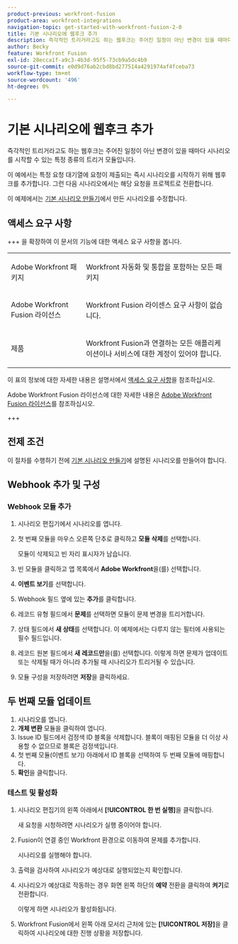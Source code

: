 ```yaml
---
product-previous: workfront-fusion
product-area: workfront-integrations
navigation-topic: get-started-with-workfront-fusion-2-0
title: 기본 시나리오에 웹후크 추가
description: 즉각적인 트리거라고도 하는 웹후크는 주어진 일정이 아닌 변경이 있을 때마다 시나리오를 시작할 수 있는 특정 종류의 트리거 모듈입니다.
author: Becky
feature: Workfront Fusion
exl-id: 28ecca1f-a9c3-4b3d-95f5-73cb9a5dc4b9
source-git-commit: e0d9d76ab2cbd8bd277514a4291974af4fceba73
workflow-type: tm+mt
source-wordcount: '496'
ht-degree: 0%

---
```


# 기본 시나리오에 웹후크 추가

즉각적인 트리거라고도 하는 웹후크는 주어진 일정이 아닌 변경이 있을 때마다 시나리오를 시작할 수 있는 특정 종류의 트리거 모듈입니다.

이 예에서는 특정 요청 대기열에 요청이 제출되는 즉시 시나리오를 시작하기 위해 웹후크를 추가합니다. 그런 다음 시나리오에서는 해당 요청을 프로젝트로 전환합니다.

이 예제에서는 [기본 시나리오 만들기](/help/workfront-fusion/build-practice-scenarios/create-basic-scenario.md)에서 만든 시나리오를 수정합니다.

## 액세스 요구 사항

+++ 을 확장하여 이 문서의 기능에 대한 액세스 요구 사항을 봅니다.

<table style="table-layout:auto">
 <col> 
 <col> 
 <tbody> 
  <tr> 
   <td role="rowheader">Adobe Workfront 패키지</td> 
   <td> <p>Workfront 자동화 및 통합을 포함하는 모든 패키지</p> </td> 
  </tr> 
  <tr> 
   <td role="rowheader">Adobe Workfront Fusion 라이선스</td> 
   <td>
   <p>Workfront Fusion 라이센스 요구 사항이 없습니다.</p>
   </td> 
  </tr> 
  <tr> 
   <td role="rowheader">제품</td> 
   <td>
   <p>Workfront Fusion과 연결하는 모든 애플리케이션이나 서비스에 대한 계정이 있어야 합니다.</p>
   </td> 
  </tr>
 </tbody> 
</table>

이 표의 정보에 대한 자세한 내용은 설명서에서 [액세스 요구 사항](/help/workfront-fusion/references/licenses-and-roles/access-level-requirements-in-documentation.md)을 참조하십시오.

Adobe Workfront Fusion 라이선스에 대한 자세한 내용은 [Adobe Workfront Fusion 라이선스](/help/workfront-fusion/set-up-and-manage-workfront-fusion/licensing-operations-overview/license-automation-vs-integration.md)를 참조하십시오.

+++

## 전제 조건

이 절차를 수행하기 전에 [기본 시나리오 만들기](/help/workfront-fusion/build-practice-scenarios/create-basic-scenario.md)에 설명된 시나리오를 만들어야 합니다.

## Webhook 추가 및 구성


### Webhook 모듈 추가

1. 시나리오 편집기에서 시나리오를 엽니다.
1. 첫 번째 모듈을 마우스 오른쪽 단추로 클릭하고 **모듈 삭제**&#x200B;를 선택합니다.

   모듈이 삭제되고 빈 자리 표시자가 남습니다.

1. 빈 모듈을 클릭하고 앱 목록에서 **Adobe Workfront**&#x200B;을(를) 선택합니다.
1. **이벤트 보기**&#x200B;를 선택합니다.
1. Webhook 필드 옆에 있는 **추가**&#x200B;를 클릭합니다.
1. 레코드 유형 필드에서 **문제**&#x200B;를 선택하면 모듈이 문제 변경을 트리거합니다.
1. 상태 필드에서 **새 상태**&#x200B;를 선택합니다. 이 예제에서는 다루지 않는 필터에 사용되는 필수 필드입니다.
1. 레코드 원본 필드에서 **새 레코드만**&#x200B;을(를) 선택합니다. 이렇게 하면 문제가 업데이트 또는 삭제될 때가 아니라 추가될 때 시나리오가 트리거될 수 있습니다.
1. 모듈 구성을 저장하려면 **저장**&#x200B;을 클릭하세요.

## 두 번째 모듈 업데이트

1. 시나리오를 엽니다.
1. **개체 변환** 모듈을 클릭하여 엽니다.
1. Issue ID 필드에서 검정색 ID 블록을 삭제합니다. 블록이 매핑된 모듈을 더 이상 사용할 수 없으므로 블록은 검정색입니다.
1. 첫 번째 모듈(이벤트 보기) 아래에서 ID 블록을 선택하여 두 번째 모듈에 매핑합니다.
1. **확인**&#x200B;을 클릭합니다.



### 테스트 및 활성화

1. 시나리오 편집기의 왼쪽 아래에서 **[!UICONTROL 한 번 실행]**&#x200B;을 클릭합니다.

   새 요청을 시청하려면 시나리오가 실행 중이어야 합니다.
1. Fusion이 연결 중인 Workfront 환경으로 이동하여 문제를 추가합니다.

   시나리오를 실행해야 합니다.
1. 출력을 검사하여 시나리오가 예상대로 실행되었는지 확인합니다.
1. 시나리오가 예상대로 작동하는 경우 화면 왼쪽 하단의 **예약** 전환을 클릭하여 **켜기**&#x200B;로 전환합니다.

   이렇게 하면 시나리오가 활성화됩니다.
1. Workfront Fusion에서 왼쪽 아래 모서리 근처에 있는 **[!UICONTROL 저장]**&#x200B;을 클릭하여 시나리오에 대한 진행 상황을 저장합니다.
